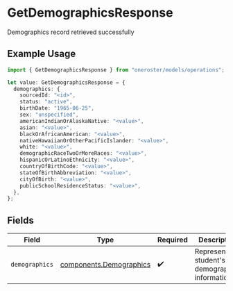 # GetDemographicsResponse

Demographics record retrieved successfully

## Example Usage

```typescript
import { GetDemographicsResponse } from "oneroster/models/operations";

let value: GetDemographicsResponse = {
  demographics: {
    sourcedId: "<id>",
    status: "active",
    birthDate: "1965-06-25",
    sex: "unspecified",
    americanIndianOrAlaskaNative: "<value>",
    asian: "<value>",
    blackOrAfricanAmerican: "<value>",
    nativeHawaiianOrOtherPacificIslander: "<value>",
    white: "<value>",
    demographicRaceTwoOrMoreRaces: "<value>",
    hispanicOrLatinoEthnicity: "<value>",
    countryOfBirthCode: "<value>",
    stateOfBirthAbbreviation: "<value>",
    cityOfBirth: "<value>",
    publicSchoolResidenceStatus: "<value>",
  },
};
```

## Fields

| Field                                                              | Type                                                               | Required                                                           | Description                                                        |
| ------------------------------------------------------------------ | ------------------------------------------------------------------ | ------------------------------------------------------------------ | ------------------------------------------------------------------ |
| `demographics`                                                     | [components.Demographics](../../models/components/demographics.md) | :heavy_check_mark:                                                 | Represents a student's demographics information.                   |